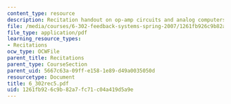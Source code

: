```yaml
---
content_type: resource
description: Recitation handout on op-amp circuits and analog computers.
file: /media/courses/6-302-feedback-systems-spring-2007/1261fb926c9b82a7fc71c04a419d5a9e_6_302rec5.pdf
file_type: application/pdf
learning_resource_types:
- Recitations
ocw_type: OCWFile
parent_title: Recitations
parent_type: CourseSection
parent_uid: 5667c63a-09ff-e158-1e89-d49a0035050d
resourcetype: Document
title: 6_302rec5.pdf
uid: 1261fb92-6c9b-82a7-fc71-c04a419d5a9e
---
```

